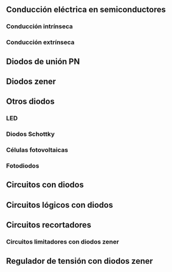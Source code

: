 ## Conducción eléctrica en semiconductores
### Conducción intrínseca
### Conducción extrínseca
## Diodos de unión PN
## Diodos zener
## Otros diodos
### LED
### Diodos Schottky
### Células fotovoltaicas
### Fotodiodos
## Circuitos con diodos
## Circuitos lógicos con diodos
## Circuitos recortadores
### Circuitos limitadores con diodos zener
## Regulador de tensión con diodos zener
